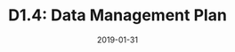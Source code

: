 ---
type: "document"
title:  "D1.4: Data Management Plan"
date: 2019-01-31
download_link: "/assets/files/AC-WP1-SURREY-D1.4%20Data%20Management%20Plan.pdf"
license: CC-BY 4.0
---